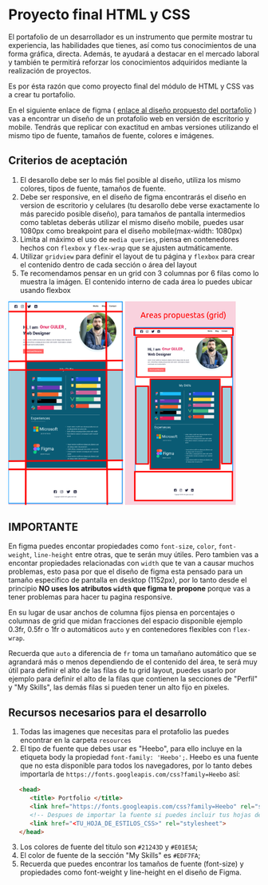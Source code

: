 # Proyecto final HTML y CSS

El portafolio de un desarrollador es un instrumento que permite mostrar tu experiencia, las habilidades que tienes, así como tus conocimientos de una forma gráfica, directa. Además, te ayudará a destacar en el mercado laboral y también te permitirá reforzar los conocimientos adquiridos mediante la realización de proyectos.

Es por ésta razón que como proyecto final del módulo de HTML y CSS vas a crear tu portafolio.

En el siguiente enlace de figma ( [enlace al diseño propuesto del portafolio](https://www.figma.com/file/Y3K4Ebh7ARCfw1ewHEFqMz/Portfolio-UI---Web-%26-Mobile-(Community)?type=design&node-id=286-117&mode=design&t=nydqAaHNSmKK63J0-0) ) vas a encontrar un diseño de un protafolio web en versión de escritorio y mobile. Tendrás que replicar con exactitud en ambas versiones utilizando el mismo tipo de fuente, tamaños de fuente, colores e imágenes.

## Criterios de aceptación

   1. El desarollo debe ser lo más fiel posible al diseño, utiliza los mismo colores, tipos de fuente, tamaños de fuente.
   2. Debe ser responsive, en el diseño de figma encontrarás el diseño en version de escritorio y celulares (tu desarollo debe verse exactamente lo más parecido posible diseño), para tamaños de pantalla intermedios como tabletas deberás utilizar el mismo diseño mobile, puedes usar 1080px como breakpoint para el diseño mobile(max-width: 1080px)
   3. Limita al máximo el uso de `media queries`, piensa en contenedores hechos con `flexbox` y `flex-wrap` que se ajusten autmáticamente.
   4.  Utilizar `gridview` para definir el layout de tu página y `flexbox` para crear el contenido dentro de cada sección o área del layout
   5. Te recomendamos pensar en un grid con 3 columnas por 6 filas como lo muestra la imágen. El contenido interno de cada área lo puedes ubicar usando flexbox
   
   <img src="./final_project_columns.png"  width="230px" height="auto">
   <img src="./final_project_areas.png"  width="222px" height="auto">

## IMPORTANTE

En figma puedes encontar propiedades como `font-size`, `color`, `font-weight`, `line-height` entre otras,  que te serán muy útiles. Pero tambien vas a encontar propiedades relacionadas con  `width` que te van a  causar muchos problemas, esto pasa por que el diseño de figma esta pensado para un tamaño especifico de pantalla en desktop (1152px), por lo tanto desde el principio **NO uses los atributos `width` que figma te propone** porque vas a tener problemas para hacer tu pagina responsive.

En su lugar de usar anchos de columna fijos piensa en porcentajes o columnas de grid que midan fracciones del espacio disponible ejemplo 0.3fr, 0.5fr o 1fr o automáticos `auto` y en contenedores flexibles con `flex-wrap`. 

Recuerda que `auto` a diferencia de `fr` toma un tamañano automático que se agrandará más o menos dependiendo de el contenido del área, te será muy útil para definir el alto de las filas de tu grid layout, puedes usarlo por ejemplo para definir el alto de la filas que contienen la secciones de "Perfil" y "My Skills", las demás filas si pueden tener un alto fijo en pixeles.

## Recursos necesarios para el desarrollo

1. Todas las imagenes que necesitas para el protafolio las puedes encontrar en la carpeta `resources`
2. El tipo de fuente que debes usar es "Heebo", para ello incluye en la etiqueta body la propiedad `font-family: 'Heebo';`. Heebo es una fuente que no esta disponible para todos los navegadores, por lo tanto debes importarla de `https://fonts.googleapis.com/css?family=Heebo` así:
```html
   <head>
      <title> Portfolio </title>
      <link href="https://fonts.googleapis.com/css?family=Heebo" rel="stylesheet"/>
      <!-- Despues de importar la fuente si puedes incluir tus hojas de estilos -->
      <link href="<TU_HOJA_DE_ESTILOS_CSS>" rel="stylesheet">
   </head>
```
3. Los colores de fuente del titulo son `#21243D` y `#E01E5A`;
4. El color de fuente de la sección "My Skills" es `#EDF7FA`;
5. Recuerda que puedes encontrar los tamaños de fuente (font-size) y propiedades como font-weight y line-height en el diseño de Figma.



